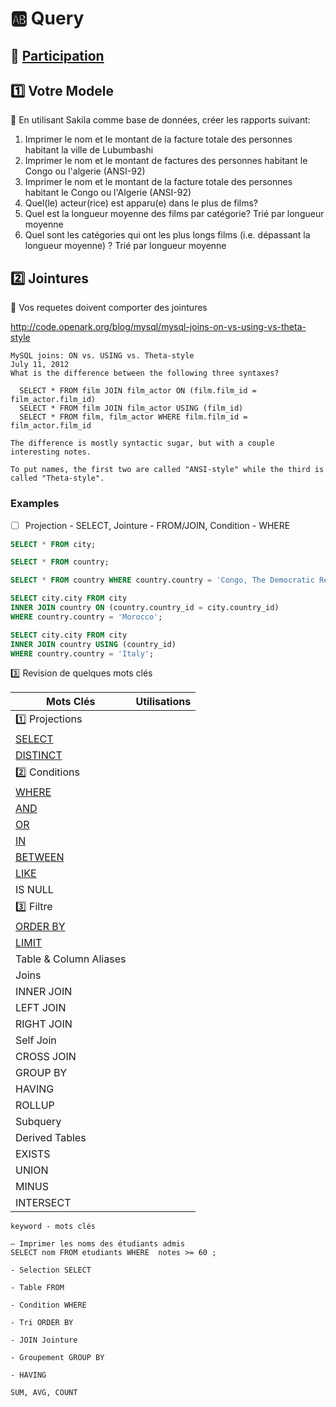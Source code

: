 # :ab: Query

## :bookmark: [Participation](.scripts/Participation.md)

## :one: Votre Modele

:pushpin: En utilisant Sakila comme base de données, créer les rapports suivant: 

1. Imprimer le nom et le montant de la facture totale des personnes habitant la ville de Lubumbashi
2. Imprimer le nom et le montant de factures des personnes habitant le Congo ou l'algerie (ANSI-92)
3. Imprimer le nom et le montant de la facture totale des personnes habitant le Congo ou l'Algerie (ANSI-92)
4. Quel(le) acteur(rice) est apparu(e) dans le plus de films?
5. Quel est la longueur moyenne des films par catégorie? Trié par longueur moyenne
6. Quel sont les catégories qui ont les plus longs films (i.e. dépassant la longueur moyenne) ? Trié par longueur moyenne

## :two: Jointures

:pushpin: Vos requetes doivent comporter des jointures

http://code.openark.org/blog/mysql/mysql-joins-on-vs-using-vs-theta-style

```
MySQL joins: ON vs. USING vs. Theta-style
July 11, 2012
What is the difference between the following three syntaxes?

  SELECT * FROM film JOIN film_actor ON (film.film_id = film_actor.film_id)
  SELECT * FROM film JOIN film_actor USING (film_id)
  SELECT * FROM film, film_actor WHERE film.film_id = film_actor.film_id

The difference is mostly syntactic sugar, but with a couple interesting notes.

To put names, the first two are called "ANSI-style" while the third is called "Theta-style".
```

### Examples

- [ ] Projection - SELECT, Jointure - FROM/JOIN, Condition - WHERE

```sql
SELECT * FROM city;

SELECT * FROM country;

SELECT * FROM country WHERE country.country = 'Congo, The Democratic Republic of the';

SELECT city.city FROM city
INNER JOIN country ON (country.country_id = city.country_id)
WHERE country.country = 'Morocco';

SELECT city.city FROM city
INNER JOIN country USING (country_id)
WHERE country.country = 'Italy';
```

:three: Revision de quelques mots clés 


| Mots Clés                                                                      |  Utilisations                                                           |
|--------------------------------------------------------------------------------|-------------------------------------------------------------------------|
| :one: Projections                                                              |                                                                         |
| [SELECT](https://www.mysqltutorial.org/mysql-select-statement-query-data.aspx) |                                                                         |
| [DISTINCT](https://www.mysqltutorial.org/mysql-distinct.aspx)                  |                                                                         |
| :two: Conditions                                                               |                                                                         |
| [WHERE](https://www.mysqltutorial.org/mysql-where)                             |                                                                         |
| [AND](https://www.mysqltutorial.org/mysql-and)                             |                                                                         |
| [OR](https://www.mysqltutorial.org/mysql-or)                             |                                                                         |
| [IN](https://www.mysqltutorial.org/mysql-in)                             |                                                                         |
| [BETWEEN](https://www.mysqltutorial.org/mysql-between)                             |                                                                         |
| [LIKE](https://www.mysqltutorial.org/mysql-like)                             |                                                                         |
| IS NULL
| :three: Filtre                                                      |                                                                         |
| [ORDER BY](https://www.mysqltutorial.org/mysql-order-by)                       |                                                                         |
| [LIMIT](https://www.mysqltutorial.org/mysql-limit)                       |                                                                         |
| Table & Column Aliases
| Joins
| INNER JOIN
| LEFT JOIN
| RIGHT JOIN
| Self Join
| CROSS JOIN
| GROUP BY
| HAVING
| ROLLUP
| Subquery
| Derived Tables
| EXISTS
| UNION
| MINUS
| INTERSECT



```
keyword - mots clés

— Imprimer les noms des étudiants admis
SELECT nom FROM etudiants WHERE  notes >= 60 ;

- Selection SELECT

- Table FROM

- Condition WHERE

- Tri ORDER BY

- JOIN Jointure

- Groupement GROUP BY

- HAVING

SUM, AVG, COUNT
```
